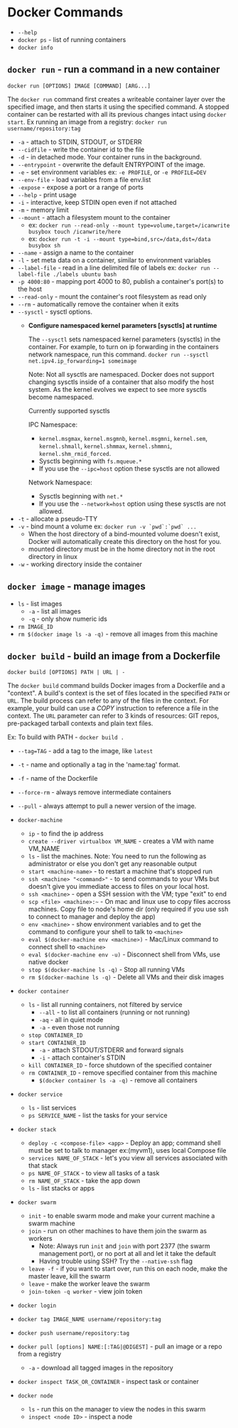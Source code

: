 # Docker Commands

* `--help`
* `docker ps` - list of running containers
* `docker info`

## `docker run` - run a command in a new container
`docker run [OPTIONS] IMAGE [COMMAND] [ARG...]`

The `docker run` command first creates a writeable container layer over the specified image, and then
starts it using the specified command. A stopped container can be restarted with all its previous
changes intact using `docker start`. Ex running an image from a registry: `docker run username/repository:tag`

* `-a` - attach to STDIN, STDOUT, or STDERR
* `--cidfile` - write the container id to the file
* `-d` - in detached mode. Your container runs in the background.
* `--entrypoint` - overwrite the default ENTRYPOINT of the image.
* `-e` - set environment variables ex: `-e PROFILE`, or `-e PROFILE=DEV`
* `--env-file` - load variables from a file env.list
* `-expose` - expose a port or a range of ports
* `--help` - print usage
* `-i` - interactive, keep STDIN open even if not attached
* `-m` - memory limit
* `--mount` - attach a filesystem mount to the container
  * ex: `docker run --read-only --mount type=volume,target=/icanwrite busybox touch /icanwrite/here`
  * ex: `docker run -t -i --mount type=bind,src=/data,dst=/data busybox sh`
* `--name` - assign a name to the container
* `-l` - set meta data on a container, similar to environment variables
* `--label-file` - read in a line delimited file of labels ex: `docker run --label-file ./labels ubuntu bash`
* `-p 4000:80` - mapping port 4000 to 80, publish a container's port(s) to the host
* `--read-only` - mount the container's root filesystem as read only
* `--rm` - automatically remove the container when it exits
* `--sysctl` - sysctl options.
  * **Configure namespaced kernel parameters [sysctls] at runtime**

    The `--sysctl` sets namespaced kernel parameters (sysctls) in the container. For example,
    to turn on ip forwarding in the containers network namespace, run this command.
    `docker run --sysctl net.ipv4.ip_forwarding=1 someimage` 

    Note: Not all sysctls are namespaced. Docker does not support changing sysctls inside of
    a container that also modify the host system. As the kernel evolves we expect to see more
    sysctls become namespaced.

    Currently supported sysctls

    IPC Namespace:
    * `kernel.msgmax`, `kernel.msgmnb`, `kernel.msgmni`, `kernel.sem`, `kernel.shmall`, `kernel.shmmax`, `kernel.shmmni`, 
      `kernel.shm_rmid_forced`.
    * Sysctls beginning with `fs.mqueue.*`
    * If you use the `--ipc=host` option these sysctls are not allowed

    Network Namespace:
    * Sysctls beginning with `net.*`
    * If you use the `--network=host` option using these sysctls are not allowed. 
* `-t` - allocate a pseudo-TTY
* `-v` - bind mount a volume ex: ``docker run -v `pwd`:`pwd` ...``
  * When the host directory of a bind-mounted volume doesn't exist, Docker will automatically create this directory on the host for you.
  * mounted directory must be in the home directory not in the root directory in linux
* `-w` - working directory inside the container

## `docker image` - manage images
* `ls` - list images
  * `-a` - list all images
  * `-q` - only show numeric ids
* `rm IMAGE_ID`
* `rm $(docker image ls -a -q)` - remove all images from this machine

## `docker build` - build an image from a Dockerfile
`docker build [OPTIONS] PATH | URL | -`

The `docker build` command builds Docker images from a Dockerfile and a "context". A build's context is the set of
files located in the specified `PATH` or `URL`. The build process can refer to any of the files in the context.
For example, your build can use a *COPY* instruction to reference a file in the context. The `URL` parameter can
refer to 3 kinds of resources: GIT repos, pre-packaged tarball contexts and plain text files.

Ex: To build with PATH - `docker build .`

* `--tag=TAG` - add a tag to the image, like `latest`
* `-t` - name and optionally a tag in the 'name:tag' format. 
* `-f` - name of the Dockerfile
* `--force-rm` - always remove intermediate containers
* `--pull` - always attempt to pull a newer version of the image.

* `docker-machine`
  * `ip` - to find the ip address
  * `create --driver virtualbox VM_NAME` - creates a VM with name VM_NAME
  * `ls` - list the machines. Note: You need to run the following as administrator or else you don't get any reasonable output
  * `start <machine-name>` - to restart a machine that's stopped run
  * `ssh <machine> "<command>"` - to send commands to your VMs but doesn't give you immediate access to files on your local host.
  * `ssh <machine>` - open a SSH session with the VM; type "exit" to end
  * `scp <file> <machine>:~` - On mac and linux use to copy files accross machines. Copy file to node's home dir (only required if you use ssh to connect to manager and deploy the app)
  * `env <machine>` - show environment variables and to get the command to configure your shell to talk to `<machine>`
  * `eval $(docker-machine env <machine>)` - Mac/Linux command to connect shell to `<machine>`
  * `eval $(docker-machine env -u)` - Disconnect shell from VMs, use native docker
  * `stop $(docker-machine ls -q)` - Stop all running VMs
  * `rm $(docker-machine ls -q)` - Delete all VMs and their disk images
* `docker container`
  * `ls` - list all running containers, not filtered by service
    * `--all` - to list all containers (running or not running)
    * `-aq` - all in quiet mode
    * `-a` - even those not running 
  * `stop CONTAINER_ID`
  * `start CONTAINER_ID`
    * `-a` - attach STDOUT/STDERR and forward signals
    * `-i` - attach container's STDIN
  * `kill CONTAINER_ID` - force shutdown of the specified container
  * `rm CONTAINER_ID` - remove specified container from this machine
    * `$(docker container ls -a -q)` - remove all containers
* `docker service`
  * `ls` - list services
  * `ps SERVICE_NAME` - list the tasks for your service
* `docker stack`
  * `deploy -c <compose-file> <app>` - Deploy an app; command shell must be set to talk to manager ex:(myvm1), uses local Compose file
  * `services NAME_OF_STACK` - let's you view all services associated with that stack
  * `ps NAME_OF_STACK` - to view all tasks of a task
  * `rm NAME_OF_STACK` - take the app down
  * `ls` - list stacks or apps
* `docker swarm`
  * `init` - to enable swarm mode and make your current machine a swarm machine
  * `join` - run on other machines to have them join the swarm as workers
    * Note: Always run `init` and `join` with port 2377 (the swarm management port), or no port at all and let it take the default
    * Having trouble using SSH? Try the `--native-ssh` flag
  * `leave -f` - if you want to start over, run this on each node, make the master leave, kill the swarm
  * `leave` - make the worker leave the swarm
  * `join-token -q worker` - view join token
* `docker login`
* `docker tag IMAGE_NAME username/repository:tag`
* `docker push username/repository:tag`
* `docker pull [options] NAME:[:TAG|@DIGEST]` - pull an image or a repo from a registry
  * `-a` - download all tagged images in the repository
* `docker inspect TASK_OR_CONTAINER` - inspect task or container
* `docker node`
  * `ls` - run this on the manager to view the nodes in this swarm
  * `inspect <node ID>` - inspect a node